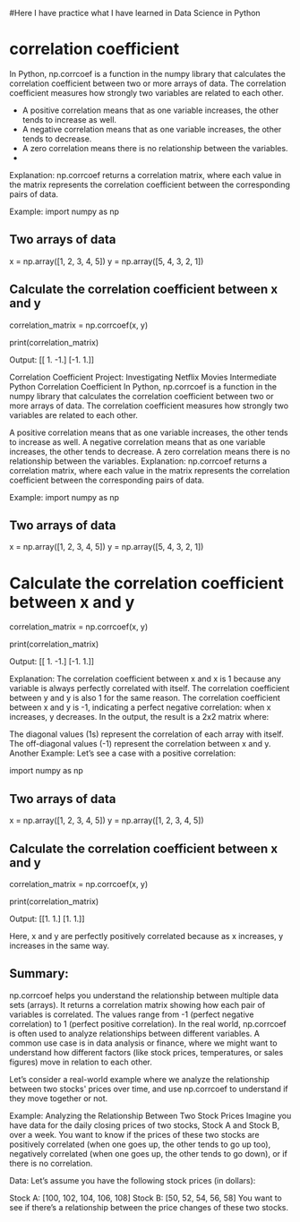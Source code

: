 #Here I have practice what I have learned in Data Science in Python
# correlation coefficient 
In Python, np.corrcoef is a function in the numpy library that calculates the correlation coefficient between two or more arrays of data. The correlation coefficient measures how strongly two variables are related to each other.

- A positive correlation means that as one variable increases, the other tends to increase as well.
- A negative correlation means that as one variable increases, the other tends to decrease.
- A zero correlation means there is no relationship between the variables.
- 
Explanation:
np.corrcoef returns a correlation matrix, where each value in the matrix represents the correlation coefficient between the corresponding pairs of data.

Example:
import numpy as np

## Two arrays of data
x = np.array([1, 2, 3, 4, 5])
y = np.array([5, 4, 3, 2, 1])

## Calculate the correlation coefficient between x and y
correlation_matrix = np.corrcoef(x, y)

print(correlation_matrix)

Output:
[[ 1. -1.]
 [-1.  1.]]

Correlation Coefficient
Project: Investigating Netflix Movies
Intermediate Python
Correlation Coefficient
In Python, np.corrcoef is a function in the numpy library that calculates the correlation coefficient between two or more arrays of data. The correlation coefficient measures how strongly two variables are related to each other.

A positive correlation means that as one variable increases, the other tends to increase as well.
A negative correlation means that as one variable increases, the other tends to decrease.
A zero correlation means there is no relationship between the variables.
Explanation:
np.corrcoef returns a correlation matrix, where each value in the matrix represents the correlation coefficient between the corresponding pairs of data.

Example:
import numpy as np

## Two arrays of data
x = np.array([1, 2, 3, 4, 5])
y = np.array([5, 4, 3, 2, 1])

# Calculate the correlation coefficient between x and y
correlation_matrix = np.corrcoef(x, y)

print(correlation_matrix)

Output:
[[ 1. -1.]
 [-1.  1.]]

Explanation:
The correlation coefficient between x and x is 1 because any variable is always perfectly correlated with itself.
The correlation coefficient between y and y is also 1 for the same reason.
The correlation coefficient between x and y is -1, indicating a perfect negative correlation: when x increases, y decreases.
In the output, the result is a 2x2 matrix where:

The diagonal values (1s) represent the correlation of each array with itself.
The off-diagonal values (-1) represent the correlation between x and y.
Another Example:
Let’s see a case with a positive correlation:

import numpy as np

## Two arrays of data
x = np.array([1, 2, 3, 4, 5])
y = np.array([1, 2, 3, 4, 5])

## Calculate the correlation coefficient between x and y
correlation_matrix = np.corrcoef(x, y)

print(correlation_matrix)

Output:
[[1. 1.]
 [1. 1.]]

Here, x and y are perfectly positively correlated because as x increases, y increases in the same way.

## Summary:
np.corrcoef helps you understand the relationship between multiple data sets (arrays).
It returns a correlation matrix showing how each pair of variables is correlated.
The values range from -1 (perfect negative correlation) to 1 (perfect positive correlation).
In the real world, np.corrcoef is often used to analyze relationships between different variables. A common use case is in data analysis or finance, where we might want to understand how different factors (like stock prices, temperatures, or sales figures) move in relation to each other.

Let’s consider a real-world example where we analyze the relationship between two stocks' prices over time, and use np.corrcoef to understand if they move together or not.

Example: Analyzing the Relationship Between Two Stock Prices
Imagine you have data for the daily closing prices of two stocks, Stock A and Stock B, over a week. You want to know if the prices of these two stocks are positively correlated (when one goes up, the other tends to go up too), negatively correlated (when one goes up, the other tends to go down), or if there is no correlation.

Data:
Let’s assume you have the following stock prices (in dollars):

Stock A: [100, 102, 104, 106, 108]
Stock B: [50, 52, 54, 56, 58]
You want to see if there’s a relationship between the price changes of these two stocks.
